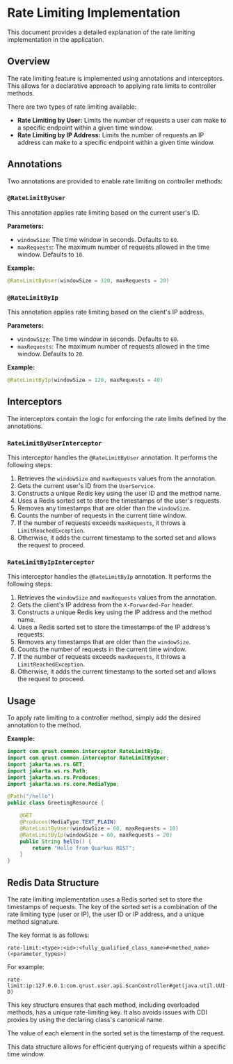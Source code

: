 # Rate Limiting Implementation

This document provides a detailed explanation of the rate limiting implementation in the application.

## Overview

The rate limiting feature is implemented using annotations and interceptors. This allows for a declarative approach to applying rate limits to controller methods.

There are two types of rate limiting available:

*   **Rate Limiting by User:** Limits the number of requests a user can make to a specific endpoint within a given time window.
*   **Rate Limiting by IP Address:** Limits the number of requests an IP address can make to a specific endpoint within a given time window.

## Annotations

Two annotations are provided to enable rate limiting on controller methods:

### `@RateLimitByUser`

This annotation applies rate limiting based on the current user's ID.

**Parameters:**

*   `windowSize`: The time window in seconds. Defaults to `60`.
*   `maxRequests`: The maximum number of requests allowed in the time window. Defaults to `10`.

**Example:**

```java
@RateLimitByUser(windowSize = 120, maxRequests = 20)
```

### `@RateLimitByIp`

This annotation applies rate limiting based on the client's IP address.

**Parameters:**

*   `windowSize`: The time window in seconds. Defaults to `60`.
*   `maxRequests`: The maximum number of requests allowed in the time window. Defaults to `20`.

**Example:**

```java
@RateLimitByIp(windowSize = 120, maxRequests = 40)
```

## Interceptors

The interceptors contain the logic for enforcing the rate limits defined by the annotations.

### `RateLimitByUserInterceptor`

This interceptor handles the `@RateLimitByUser` annotation. It performs the following steps:

1.  Retrieves the `windowSize` and `maxRequests` values from the annotation.
2.  Gets the current user's ID from the `UserService`.
3.  Constructs a unique Redis key using the user ID and the method name.
4.  Uses a Redis sorted set to store the timestamps of the user's requests.
5.  Removes any timestamps that are older than the `windowSize`.
6.  Counts the number of requests in the current time window.
7.  If the number of requests exceeds `maxRequests`, it throws a `LimitReachedException`.
8.  Otherwise, it adds the current timestamp to the sorted set and allows the request to proceed.

### `RateLimitByIpInterceptor`

This interceptor handles the `@RateLimitByIp` annotation. It performs the following steps:

1.  Retrieves the `windowSize` and `maxRequests` values from the annotation.
2.  Gets the client's IP address from the `X-Forwarded-For` header.
3.  Constructs a unique Redis key using the IP address and the method name.
4.  Uses a Redis sorted set to store the timestamps of the IP address's requests.
5.  Removes any timestamps that are older than the `windowSize`.
6.  Counts the number of requests in the current time window.
7.  If the number of requests exceeds `maxRequests`, it throws a `LimitReachedException`.
8.  Otherwise, it adds the current timestamp to the sorted set and allows the request to proceed.

## Usage

To apply rate limiting to a controller method, simply add the desired annotation to the method.

**Example:**

```java
import com.qrust.common.interceptor.RateLimitByIp;
import com.qrust.common.interceptor.RateLimitByUser;
import jakarta.ws.rs.GET;
import jakarta.ws.rs.Path;
import jakarta.ws.rs.Produces;
import jakarta.ws.rs.core.MediaType;

@Path("/hello")
public class GreetingResource {

    @GET
    @Produces(MediaType.TEXT_PLAIN)
    @RateLimitByUser(windowSize = 60, maxRequests = 10)
    @RateLimitByIp(windowSize = 60, maxRequests = 20)
    public String hello() {
        return "Hello from Quarkus REST";
    }
}
```

## Redis Data Structure

The rate limiting implementation uses a Redis sorted set to store the timestamps of requests. The key of the sorted set is a combination of the rate limiting type (user or IP), the user ID or IP address, and a unique method signature.

The key format is as follows:

`rate-limit:<type>:<id>:<fully_qualified_class_name>#<method_name>(<parameter_types>)`

For example:

`rate-limit:ip:127.0.0.1:com.qrust.user.api.ScanController#get(java.util.UUID)`

This key structure ensures that each method, including overloaded methods, has a unique rate-limiting key. It also avoids issues with CDI proxies by using the declaring class's canonical name.

The value of each element in the sorted set is the timestamp of the request.

This data structure allows for efficient querying of requests within a specific time window.

